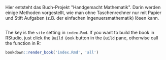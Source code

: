 Hier entsteht das Buch-Projekt "Handgemacht Mathematik". Darin werden einige Methoden vorgestellt, wie man ohne Taschenrechner nur mit Papier und Stift Aufgaben (z.B. der einfachen Ingenuersmathematik) lösen kann.

##

The key is the `site` setting in `index.Rmd`. If you want to build the book in RStudio, just click the `Build Book` button in the `Build` pane, otherwise call the function in R:

```r
bookdown::render_book('index.Rmd', 'all')
```
